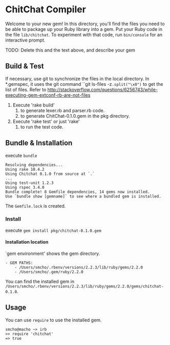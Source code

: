 # ChitChat Compiler

Welcome to your new gem! In this directory, you'll find the files you need 
to be able to package up your Ruby library into a gem. 
Put your Ruby code in the file `lib/chitchat`. 
To experiment with that code, run `bin/console` for an interactive prompt.

TODO: Delete this and the text above, and describe your gem

## Build & Test 

If necessary, use git to synchronize the files in the local directory. 
In *.gemspec, it uses the git command ``git ls-files -z`.split("\x0")` to get the
list of files. Refer to <http://stackoverflow.com/questions/6256743/while-executing-gem-extconf-rb-are-not-files>

1. Execute 'rake build'  
    1. to generate lexer.rb and parser.rb code.
    2. to generate ChitChat-0.1.0.gem in the pkg directory.
2. Execute 'rake test' or just 'rake'
    1. to run the test code.   

## Bundle & Installation

execute `bundle` 

    Resolving dependencies...
    Using rake 10.4.2
    Using Chitchat 0.1.0 from source at `.`
    ...
    Using test-unit 1.2.3
    Using rspec 3.4.0
    Bundle complete! 8 Gemfile dependencies, 14 gems now installed.
    Use `bundle show [gemname]` to see where a bundled gem is installed.

The `Gemfile.lock` is created. 

### Install

execute `gem install pkg/chitchat-0.1.0.gem`

#### Installation location

`gem environment' shows the gem directory. 

    - GEM PATHS:
        - /Users/smcho/.rbenv/versions/2.2.3/lib/ruby/gems/2.2.0
        - /Users/smcho/.gem/ruby/2.2.0

You can find the installed gem in `/Users/smcho/.rbenv/versions/2.2.3/lib/ruby/gems/2.2.0/gems/chitchat-0.1.0`. 

## Usage

You can use `require` to use the installed gem. 

    smcho@macho ~> irb
    >> require 'chitchat'
    => true

